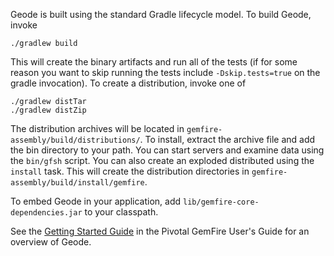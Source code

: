 Geode is built using the standard Gradle lifecycle model.  To build Geode, invoke

    ./gradlew build

This will create the binary artifacts and run all of the tests (if for some reason you want to skip running the tests include `-Dskip.tests=true` on the gradle invocation).  To create a distribution, invoke one of

    ./gradlew distTar
    ./gradlew distZip

The distribution archives will be located in `gemfire-assembly/build/distributions/`.  To install, extract the archive file and add the bin directory to your path. You can start servers and examine data using the `bin/gfsh` script.  You can also create an exploded distributed using the `install` task.  This will create the distribution directories in `gemfire-assembly/build/install/gemfire`.

To embed Geode in your application, add `lib/gemfire-core-dependencies.jar` to your classpath.

See the [Getting Started Guide](http://gemfire.docs.pivotal.io/latest/userguide/index.html#getting_started/book_intro.html) in the Pivotal GemFire User's Guide for an overview of Geode.
